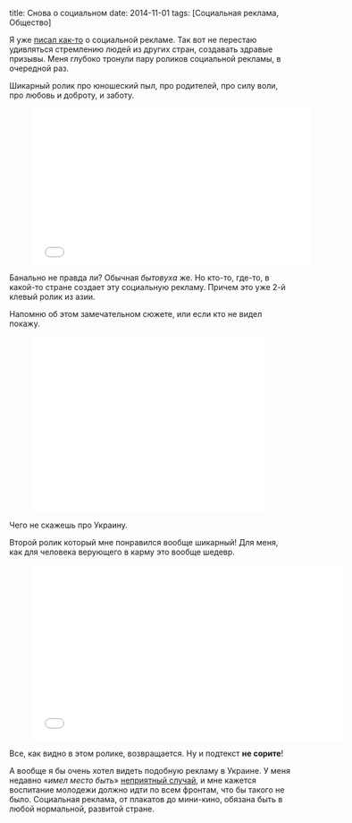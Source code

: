 title: Снова о социальном
date: 2014-11-01
tags: [Социальная реклама, Общество]

Я уже [писал как-то](/blog/touching-social-ads/) о социальной рекламе. Так вот не перестаю удивляться стремлению людей из других стран, создавать здравые призывы. Меня глубоко тронули пару роликов социальной рекламы, в очередной раз.

Шикарный ролик про юношеский пыл, про родителей, про силу воли, про любовь и доброту, и заботу.

<figure>
    <div class="if"><iframe src="//player.vimeo.com/video/92996725" width="500" height="281" frameborder="0" webkitallowfullscreen mozallowfullscreen allowfullscreen></iframe></div>
</figure>

Банально не правда ли? Обычная *бытовуха* же. Но кто-то, где-то, в какой-то стране создает эту социальную рекламу. Причем это уже 2-й клевый ролик из азии. 

Напомню об этом замечательном сюжете, или если кто не видел покажу.

<figure>
    <div class="if"><iframe width="420" height="315" src="//www.youtube.com/embed/7s22HX18wDY" frameborder="0" allowfullscreen></iframe></div>
</figure>

Чего не скажешь про Украину.

Второй ролик который мне понравился вообще шикарный! Для меня, как для человека верующего в карму это вообще шедевр.

<figure>
    <div class="if"><iframe width="560" height="315" src="//www.youtube.com/embed/j-SH85wtSoY" frameborder="0" allowfullscreen></iframe></div>
</figure>

Все, как видно в этом ролике, возвращается. Ну и подтекст **не сорите**!

А вообще я бы очень хотел видеть подобную рекламу в Украине. У меня недавно «*имел место быть*» [неприятный случай](/blog/2014-10-15-gryaznyie-ulitsyi-ukrainyi/), и мне кажется воспитание молодежи должно идти по всем фронтам, что бы такого не было. Социальная реклама, от плакатов до мини-кино, обязана быть в любой нормальной, развитой стране.